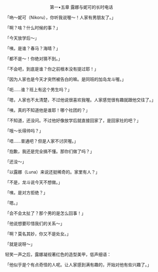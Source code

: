<p align="center">第一•五章 露娜与妮可的长时电话</p>

「吶～妮可（Nikoru），你听我说喔～！人家有男朋友了。」

「啊？啥？什么时候的事？」

「今天放学后～」

「咦，是谁？春马？海晴？」

「都不是～！你绝对猜不到。」

「不会吧，到底是谁？你之前根本没有提过耶！」

「因为人家也是今天才突然被告白的嘛。是同班的加岛龙斗喔。」

「呃……谁？班上有这个男生吗？」

「嗯，人家也不太清楚，不过他说很喜欢我喔。人家感觉很有趣就跟他交往了。」

「咦，真的不知道他是谁耶！哪个社团的？」

「不知道，还没问。不过他好像放学后就直接回家了，是回家社的吧？」

「哦～长得帅吗？」

「唔……普通吧？但是人家不讨厌喔。」

「抱歉，我还是完全搞不懂。那你们做了吗？」

「还没～」

「以露娜（Luna）来说还挺稀奇的。家里有人？」

「不是，龙斗说今天不想做。」

「咦，是对方拒绝？」

「嗯。」

「会不会太扯了？那个男的是怎么回事！」

「他说想要珍惜我们的关系～」

「啊？莫名其妙，你又不是处女。」

「就是说呀～」

轻笑一声之后，露娜凝视著红色的造型美甲，低声细语：

「他似乎是个有点奇怪的人呢。让人家感到满有趣的，开始对他有些兴趣了。」

